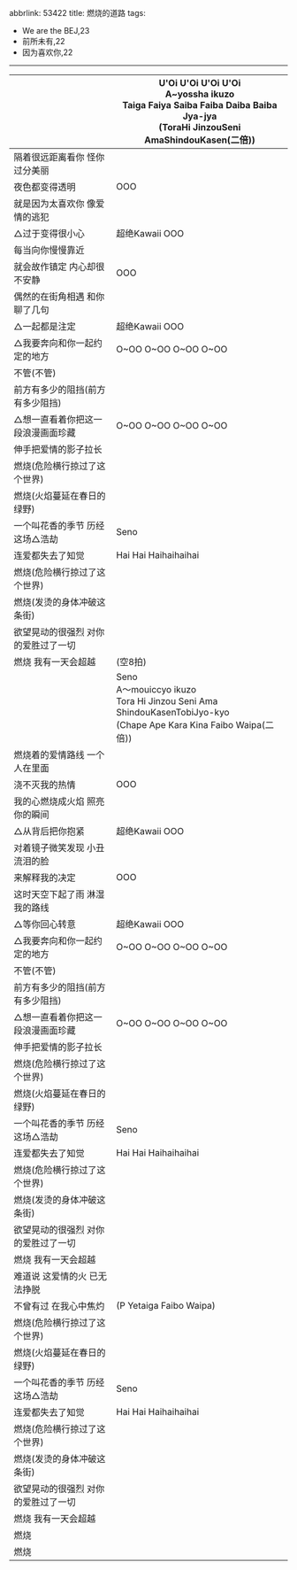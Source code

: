 abbrlink: 53422
title: 燃烧的道路
tags:
  - We are the BEJ,23
  - 前所未有,22
  - 因为喜欢你,22
---
|      |U'Oi U'Oi U'Oi U'Oi<br>A~yossha ikuzo<br>Taiga Faiya Saiba Faiba Daiba Baiba Jya-jya<br>(ToraHi JinzouSeni AmaShindouKasen(二倍))|
|--|--|
|隔着很远距离看你 怪你过分美丽|      |
|夜色都变得透明|OOO|
|就是因为太喜欢你 像爱情的逃犯|      |
|△过于变得很小心|超绝Kawaii OOO|
|每当向你慢慢靠近|      |
|就会故作镇定 内心却很不安静|OOO|
|偶然的在街角相遇 和你聊了几句|      |
|△一起都是注定|超绝Kawaii OOO|
|△我要奔向和你一起约定的地方|O~OO O~OO O~OO O~OO|
|不管(不管)|      |
|前方有多少的阻挡(前方有多少阻挡)|      |
|△想一直看着你把这一段浪漫画面珍藏|O~OO O~OO O~OO O~OO|
|伸手把爱情的影子拉长|      |
|燃烧(危险横行掠过了这个世界)|      |
|燃烧(火焰蔓延在春日的绿野)|      |
|一个叫花香的季节 历经这场△浩劫|Seno|
|连爱都失去了知觉|Hai Hai Haihaihaihai|
|燃烧(危险横行掠过了这个世界)|      |
|燃烧(发烫的身体冲破这条街)|      |
|欲望晃动的很强烈 对你的爱胜过了一切|      |
|燃烧 我有一天会超越|(空8拍)|
|      |Seno<br>A～mouiccyo ikuzo<br>Tora Hi Jinzou Seni Ama ShindouKasenTobiJyo-kyo<br>(Chape Ape Kara Kina Faibo Waipa(二倍))|
|燃烧着的爱情路线 一个人在里面|      |
|浇不灭我的热情|OOO|
|我的心燃烧成火焰 照亮你的瞬间|      |
|△从背后把你抱紧|超绝Kawaii OOO|
|对着镜子微笑发现 小丑流泪的脸|      |
|来解释我的决定|OOO|
|这时天空下起了雨 淋湿我的路线|      |
|△等你回心转意|超绝Kawaii OOO|
|△我要奔向和你一起约定的地方|O~OO O~OO O~OO O~OO|
|不管(不管)|      |
|前方有多少的阻挡(前方有多少阻挡)|      |
|△想一直看着你把这一段浪漫画面珍藏|O~OO O~OO O~OO O~OO|
|伸手把爱情的影子拉长|      |
|燃烧(危险横行掠过了这个世界)|      |
|燃烧(火焰蔓延在春日的绿野)|      |
|一个叫花香的季节 历经这场△浩劫|Seno|
|连爱都失去了知觉|Hai Hai Haihaihaihai|
|燃烧(危险横行掠过了这个世界)|      |
|燃烧(发烫的身体冲破这条街)|      |
|欲望晃动的很强烈 对你的爱胜过了一切|      |
|燃烧 我有一天会超越|      |
|难道说 这爱情的火 已无法挣脱|      |
|不曾有过 在我心中焦灼|(P Yetaiga Faibo Waipa)|
|燃烧(危险横行掠过了这个世界)|      |
|燃烧(火焰蔓延在春日的绿野)|      |
|一个叫花香的季节 历经这场△浩劫|Seno|
|连爱都失去了知觉|Hai Hai Haihaihaihai|
|燃烧(危险横行掠过了这个世界)|      |
|燃烧(发烫的身体冲破这条街)|      |
|欲望晃动的很强烈 对你的爱胜过了一切|      |
|燃烧 我有一天会超越|      |
|燃烧|      |
|燃烧|      |